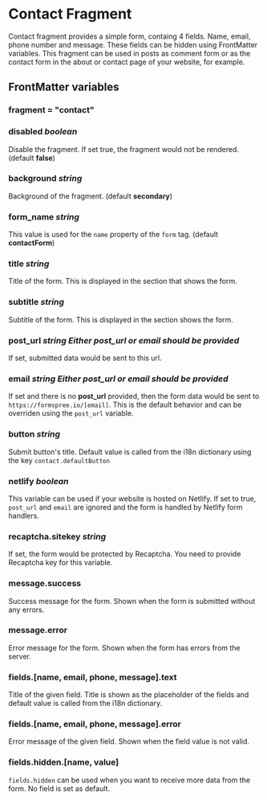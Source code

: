 # Contact Fragment

Contact fragment provides a simple form, containg 4 fields. Name, email, phone number and message. These fields can be hidden using FrontMatter variables. This fragment can be used in posts as comment form or as the contact form in the about or contact page of your website, for example.

## FrontMatter variables

### fragment = "contact"
### disabled *boolean*
Disable the fragment. If set true, the fragment would not be rendered. (default **false**)
### background *string*
Background of the fragment. (default **secondary**)
### form_name *string*
This value is used for the `name` property of the `form` tag. (default **contactForm**)
### title *string*
Title of the form. This is displayed in the section that shows the form.
### subtitle *string*
Subtitle of the form. This is displayed in the section shows the form.
### post_url *string* *Either **post_url** or **email** should be provided*
If set, submitted data would be sent to this url.
### email *string* *Either **post_url** or **email** should be provided*
If set and there is no **post_url** provided, then the form data would be sent to `https://formspree.io/[email]`. This is the default behavior and can be overriden using the `post_url` variable.
### button *string*
Submit button's title. Default value is called from the i18n dictionary using the key `contact.defaultButton`
### netlify *boolean*
This variable can be used if your website is hosted on Netlify. If set to true, `post_url` and `email` are ignored and the form is handled by Netlify form handlers.
### recaptcha.sitekey *string*
If set, the form would be protected by Recaptcha. You need to provide Recaptcha key for this variable.
### message.success
Success message for the form. Shown when the form is submitted without any errors.
### message.error
Error message for the form. Shown when the form has errors from the server.
### fields.[name, email, phone, message].text
Title of the given field. Title is shown as the placeholder of the fields and default value is called from the i18n dictionary.
### fields.[name, email, phone, message].error
Error message of the given field. Shown when the field value is not valid.
### fields.hidden.[name, value]
`fields.hidden` can be used when you want to receive more data from the form. No field is set as default.
